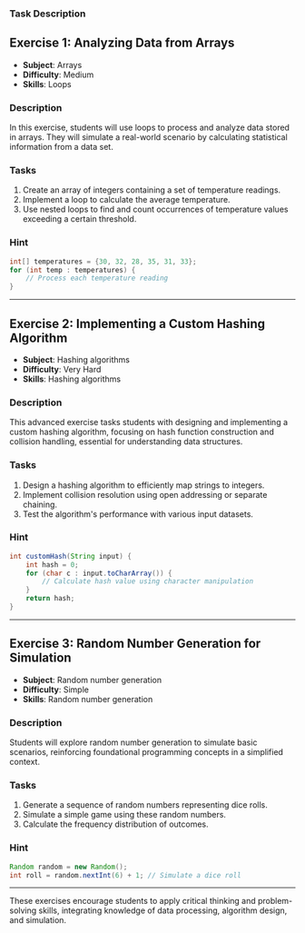 ### Task Description

## Exercise 1: Analyzing Data from Arrays

- **Subject**: Arrays
- **Difficulty**: Medium
- **Skills**: Loops

### Description
In this exercise, students will use loops to process and analyze data stored in arrays. They will simulate a real-world scenario by calculating statistical information from a data set.

### Tasks
1. Create an array of integers containing a set of temperature readings.
2. Implement a loop to calculate the average temperature.
3. Use nested loops to find and count occurrences of temperature values exceeding a certain threshold.

### Hint
```java
int[] temperatures = {30, 32, 28, 35, 31, 33};
for (int temp : temperatures) {
    // Process each temperature reading
}
```

---

## Exercise 2: Implementing a Custom Hashing Algorithm

- **Subject**: Hashing algorithms
- **Difficulty**: Very Hard
- **Skills**: Hashing algorithms

### Description
This advanced exercise tasks students with designing and implementing a custom hashing algorithm, focusing on hash function construction and collision handling, essential for understanding data structures.

### Tasks
1. Design a hashing algorithm to efficiently map strings to integers.
2. Implement collision resolution using open addressing or separate chaining.
3. Test the algorithm's performance with various input datasets.

### Hint
```java
int customHash(String input) {
    int hash = 0;
    for (char c : input.toCharArray()) {
        // Calculate hash value using character manipulation
    }
    return hash;
}
```

---

## Exercise 3: Random Number Generation for Simulation

- **Subject**: Random number generation
- **Difficulty**: Simple
- **Skills**: Random number generation

### Description
Students will explore random number generation to simulate basic scenarios, reinforcing foundational programming concepts in a simplified context.

### Tasks
1. Generate a sequence of random numbers representing dice rolls.
2. Simulate a simple game using these random numbers.
3. Calculate the frequency distribution of outcomes.

### Hint
```java
Random random = new Random();
int roll = random.nextInt(6) + 1; // Simulate a dice roll
```

---

These exercises encourage students to apply critical thinking and problem-solving skills, integrating knowledge of data processing, algorithm design, and simulation.